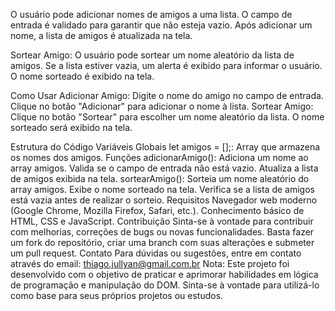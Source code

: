 O usuário pode adicionar nomes de amigos a uma lista.
O campo de entrada é validado para garantir que não esteja vazio.
Após adicionar um nome, a lista de amigos é atualizada na tela.


Sortear Amigo:
O usuário pode sortear um nome aleatório da lista de amigos.
Se a lista estiver vazia, um alerta é exibido para informar o usuário.
O nome sorteado é exibido na tela.

Como Usar
Adicionar Amigo:
Digite o nome do amigo no campo de entrada.
Clique no botão "Adicionar" para adicionar o nome à lista.
Sortear Amigo:
Clique no botão "Sortear" para escolher um nome aleatório da lista.
O nome sorteado será exibido na tela.

Estrutura do Código
Variáveis Globais
let amigos = [];: Array que armazena os nomes dos amigos.
Funções
adicionarAmigo():
Adiciona um nome ao array amigos.
Valida se o campo de entrada não está vazio.
Atualiza a lista de amigos exibida na tela.
sortearAmigo():
Sorteia um nome aleatório do array amigos.
Exibe o nome sorteado na tela.
Verifica se a lista de amigos está vazia antes de realizar o sorteio.
Requisitos
Navegador web moderno (Google Chrome, Mozilla Firefox, Safari, etc.).
Conhecimento básico de HTML, CSS e JavaScript.
Contribuição
Sinta-se à vontade para contribuir com melhorias, correções de bugs ou novas funcionalidades. Basta fazer um fork do repositório, criar uma branch com suas alterações e submeter um pull request.
Contato
Para dúvidas ou sugestões, entre em contato através do email: thiago.jullyan@gmail.com.br
Nota: Este projeto foi desenvolvido com o objetivo de praticar e aprimorar habilidades em lógica de programação e manipulação do DOM. Sinta-se à vontade para utilizá-lo como base para seus próprios projetos ou estudos.
